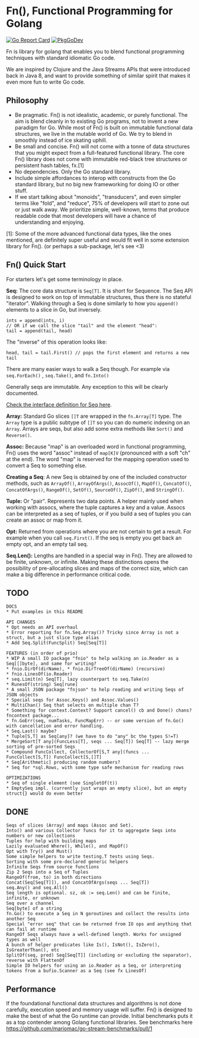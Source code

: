 Fn(), Functional Programming for Golang
====

[![Go Report Card](https://goreportcard.com/badge/github.com/kamstrup/fn)](https://goreportcard.com/report/github.com/kamstrup/fn) [![PkgGoDev](https://pkg.go.dev/badge/github.com/kamstrup/fn)](https://pkg.go.dev/github.com/kamstrup/fn)

Fn is library for golang that enables you to blend functional programming techniques
with standard idiomatic Go code.

We are inspired by Clojure and the Java Streams APIs that were
introduced back in Java 8, and want to provide something of similar spirit
that makes it even more fun to write Go code.

Philosophy
----
 * Be pragmatic. Fn() is not idealistic, academic, or purely functional.
   The aim is blend cleanly in to existing Go programs, not to invent
   a new paradigm for Go. While most of Fn() is built on immutable functional
   data structures, we live in the mutable world of Go. We try to blend in
   smoothly instead of ice skating uphill.
 * Be small and concise. Fn() will not come with a tonne of data structures
   that you might expect from a full-featured functional library. The
   core Fn() library does not come with immutable red-black tree structures or
   persistent hash tables, fx.[1]
 * No dependencies. Only the Go standard library.
 * Include simple affordances to interop with constructs from the Go standard
   library, but no big new frameworking for doing IO or other stuff.
 * If we start talking about "monoids", "transducers", and even simpler terms
   like "fold", and "reduce", 75% of developers will start to zone out or just walk away.
   We prioritize simple, well-known, terms that produce readable code that most
   developers will have a chance of understanding and enjoying.

[1]: Some of the more advanced functional data types, like the ones mentioned,
are definitely super useful and would fit well in some extension library for Fn().
(or perhaps a sub-package, let's see <3)

Fn() Quick Start
---
For starters let's get some terminology in place.

**Seq:** The core data structure is `Seq[T]`. It is short for Sequence.
The Seq API is designed to work on top of immutable structures,
thus there is no stateful "iterator". Walking through a Seq is done similarly 
to how you `append()` elements to a slice in Go, but inversely.

```
ints = append(ints, i)
// OR if we call the slice "tail" and the element "head":
tail = append(tail, head)
```
The "inverse" of this operation looks like:
```
head, tail = tail.First() // pops the first element and returns a new tail
```
There are many easier ways to walk a Seq though. For example via `seq.ForEach()`
, `seq.Take()`, and `fn.Into()`

Generally seqs are immutable. Any exception to this will be clearly documented. 

[Check the interface definition for Seq here](https://github.com/kamstrup/fn/blob/main/seq.go). 

**Array:** Standard Go slices `[]T` are wrapped in the `fn.Array[T]` type.
The `Array` type is a public subtype of `[]T` so you can do numeric indexing on an `Array`.
Arrays are seqs, but also add some extra methods like `Sort()` and `Reverse()`.

**Assoc:** Because "map" is an overloaded word in functional programming,
Fn() uses the word "assoc" instead of `map[K]V` (pronounced with a soft "ch" at the end).
The word "map" is reserved for the mapping operation used to convert a Seq to something else.

**Creating a Seq**: A new Seq is obtained by one of the included constructor methods,
such as `ArrayOf()`, `ArrayOfArgs()`, `AssocOf()`, `MapOf()`, `ConcatOf()`, `ConcatOfArgs()`,
`RangeOf()`, `SetOf()`, `SourceOf()`, `ZipOf()`, and `StringOf()`.

**Tuple:** Or "pair". Represents two data points. A helper mainly used when working with assocs,
where the tuple captures a key and a value. Assocs can be interpreted as a seq of tuples, or if you
build a seq of tuples you can create an assoc or map from it.

**Opt:** Returned from operations where you are not certain to get a result.
For example when you call `seq.First()`. If the seq is empty you get back an empty opt,
and an empty tail seq.

**Seq.Len():** Lengths are handled in a special way in Fn(). They are allowed to be finite, 
unknown, or infinite. Making these distinctions opens the possibility of pre-allocating
slices and maps of the correct size, which can make a big difference in performance critical code.

TODO
---
```
DOCS
* Put examples in this README

API CHANGES
* Opt needs an API overhaul 
* Error reporting for fn.Seq.Array()? Tricky since Array is not a struct, but a just slice type alias
* Add Seq.Split(FuncSplit) Seq[Seq[T]]

FEATURES (in order of prio)
* WIP A small IO package "fnio" to help walking an io.Reader as a Seq[[]byte], and same for writing?
* fnio.DirOf(dirName), * fnio.DirTreeOf(dirName) (recursive)
* fnio.LinesOf(io.Reader)
* seq.Limit(n) Seq[T], lazy counterpart to seq.Take(n)
* RunesOf(string) Seq[rune]
* A small JSON package "fnjson" to help reading and writing Seqs of JSON objects
* Special seqs for Assoc.Keys() and Assoc.Values()
* MultiChan() Seq that selects on multiple chan T?
* Something for context.Context? Support cancel() cb and Done() chans? fncontext package...
* fn.GoErr(seq, numTasks, FuncMapErr) -- or some version of fn.Go() with cancellation and error handling. 
* Seq.Last() maybe? 
* Tuple[S,T] as Seq[any]? (we have to do "any" bc the types S!=T)
* MergeSort[T any](FuncLess[T], seqs ... Seq[T]) Seq[T] -- lazy merge sorting of pre-sorted Seqs
* Compound FuncCollect, CollectorOf[S,T any](funcs ... FuncCollect[S,T]) FuncCollect[S,[]T]
* Seq[Arithmetic] producing random numbers?
* Seq for *sql.Rows, with some type safe mechanism for reading rows

OPTIMIZATIONS
* Seq of single element (see SingletOf(t))
* EmptySeq impl. (currently just wraps an empty slice), but an empty struct{} would do even better
```

DONE
---
```
Seqs of slices (Array) and maps (Assoc and Set).
Into() and various Collector funcs for it to aggregate Seqs into numbers or new collections
Tuples for help with building maps
Lazily evaluated Where(), While(), and MapOf()
Opt with Try() and Must()
Some simple helpers to write testing.T tests using Seqs.
Sorting with some pre-declared generic helpers
Infinite Seqs from source functions
Zip 2 Seqs into a Seq of Tuples
RangeOf(from, to) in both directions
Concat(Seq[Seq[T]]), and ConcatOfArgs(seqs ... Seq[T])
seq.Any() and seq.All()
Seq length is optional. sz, ok := seq.Len() and can be finite, infinite, or unknown 
Seq over a channel
Seq[byte] of a string
fn.Go() to execute a Seq in N goroutines and collect the results into another Seq
Special "error seq" that can be returned from IO ops and anything that can fail at runtime
RangeOf Seqs always have a well-defined length. Works for unsigned types as well
A bunch of helper predicates like Is(), IsNot(), IsZero(), IsGreaterThan(), etc
SplitOf(seq, pred) Seq[Seq[T]] (including or excluding the separator), reverse with FlattenOf
Simple IO helpers for using an io.Reader as a Seq, or interpreting tokens from a bufio.Scanner as a Seq (see fx LinesOf)
```

Performance
----
If the foundational functional data structures and algorithms is not done carefully,
execution speed and memory usage will suffer. Fn() is designed to make the best of what
the Go runtime can provide. Initial benchmarks puts it as a top contender among Golang
functional libraries. See benchmarks here https://github.com/mariomac/go-stream-benchmarks/pull/1
